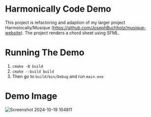 # Harmonically Code Demo
This project is refactoring and adaption of my larger project Harmoincally/Musique (https://github.com/JosephBuchholz/musique-website). The project renders a chord sheet using SFML.

# Running The Demo

1. `cmake -B build`
2. `cmake --build build`
3. Then go to `build/bin/Debug` and run `main.exe`

# Demo Image

![Screenshot 2024-10-19 104811](https://github.com/user-attachments/assets/d347d9ca-1acc-4ae0-a6b7-f644e051c2ac)
